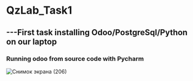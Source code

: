 # QzLab_Task1
## ---First task installing Odoo/PostgreSql/Python on our laptop 

### Running odoo from source code with Pycharm

![Снимок экрана (206)](https://user-images.githubusercontent.com/51242971/222725325-d905f8cb-05d4-483e-b098-b47d268cb436.png)
